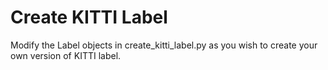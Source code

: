 # Create KITTI Label
Modify the Label objects in create_kitti_label.py as you wish to create your own version of KITTI label.